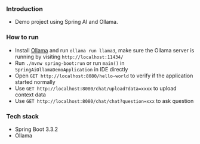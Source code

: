 ### Introduction
- Demo project using Spring AI and Ollama.

### How to run
- Install [Ollama](https://ollama.com/) and run `ollama run llama3`, make sure the Ollama server is running by visiting `http://localhost:11434/`
- Run `./mvnw spring-boot:run` or run `main()` in `SpringAiOllamaDemoApplication` in IDE directly
- Open `GET http://localhost:8080/hello-world` to verify if the application started normally
- Use `GET http://localhost:8080/chat/upload?data=xxxx` to upload context data
- Use `GET http://localhost:8080/chat/chat?question=xxx` to ask question

### Tech stack
- Spring Boot 3.3.2
- Ollama